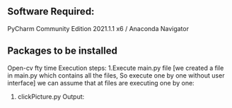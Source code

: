 ## Software Required:
  PyCharm Community Edition 2021.1.1 x6 /  Anaconda Navigator
## Packages to be installed
   Open-cv 
  fty time 
 Execution steps:
  1.Execute main.py file
  [we created a file in main.py which contains all the files, So execute one by one without user interface]
  we can assume that at files are executing one by one:
  1. clickPicture.py
      Output: 
  
  
  
